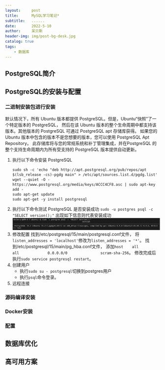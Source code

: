 ```yaml
---
layout:     post
title:      MySQL学习笔记*
subtitle:   ......
date:       2022-5-10
author:     呆贝斯
header-img: img/post-bg-desk.jpg
catalog: true
tags:
    - 数据库
---
```

## PostgreSQL简介

## PostgreSQL的安装与配置

### 二进制安装包进行安装
默认情况下，所有 Ubuntu 版本都提供 PostgreSQL。但是，Ubuntu“快照”了一个特定版本的 PostgreSQL，
然后在该 Ubuntu 版本的整个生命周期中都支持该版本。其他版本的 PostgreSQL 可通过 PostgreSQL apt 存储库获得。
如果您的 Ubuntu 版本中包含的版本不是您想要的版本，您可以使用 PostgreSQL Apt Repository。
此存储库将与您的常规系统和补丁管理集成，并在PostgreSQL 的整个支持生命周期内为所有受支持的 PostgreSQL 版本提供自动更新。
1. 执行以下命令安装 PostgreSQL
    ```
    sudo sh -c 'echo "deb http://apt.postgresql.org/pub/repos/apt $(lsb_release -cs)-pgdg main" > /etc/apt/sources.list.d/pgdg.list'
    wget --quiet -O - https://www.postgresql.org/media/keys/ACCC4CF8.asc | sudo apt-key add -
    sudo apt-get update
    sudo apt-get -y install postgresql
    ```
2. 执行以下命令测试 PostgreSQL 是否安装成功
    `sudo -u postgres psql -c "SELECT version();"`
    出现如下信息则代表安装成功
    ![](/img/postgresql_1.png)
3. 修改配置
    找到/etc/postgresql/15/main/postgresql.conf文件，
    将`listen_addresses = 'localhost'`修改为`listen_addresses = '*'`。
    找到/etc/postgresql/15/main/pg_hba.conf文件，
    添加`host    all             all             0.0.0.0/0               scram-sha-256`。
    修改完成后执行`sudo service postgresql restart`。
4. 创建用户
    * 执行`sudo su - postgresql`切换到postgres用户
    * 执行`psql`命令登录。
5. 远程连接

### 源码编译安装

### Docker安装

### 配置

## 数据库优化

## 高可用方案